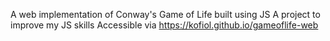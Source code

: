 A web implementation of Conway's Game of Life built using JS
A project to improve my JS skills
Accessible via https://kofiol.github.io/gameoflife-web 

